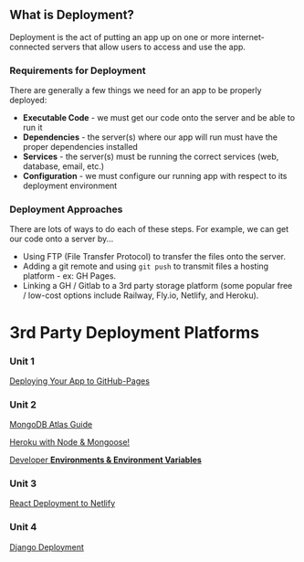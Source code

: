 ## What is Deployment?

Deployment is the act of putting an app up on one or more internet-connected
servers that allow users to access and use the app.

### Requirements for Deployment

There are generally a few things we need for an app to be properly deployed:

- **Executable Code** - we must get our code onto the server and be able to run
it
- **Dependencies** - the server(s) where our app will run must have the proper dependencies installed
- **Services** - the server(s) must be running the correct services (web,
database, email, etc.)
- **Configuration** - we must configure our running app with respect to its
deployment environment

### Deployment Approaches

There are lots of ways to do each of these steps. For example, we can get our
code onto a server by...

- Using FTP (File Transfer Protocol) to transfer the files onto the server.
- Adding a git remote and using `git push` to transmit files a hosting platform - ex: GH Pages.
- Linking a GH / Gitlab to a 3rd party storage platform (some popular free / low-cost options include Railway, Fly.io, Netlify, and Heroku).

# 3rd Party Deployment Platforms

### Unit 1

[Deploying Your App to GitHub-Pages](./github_pages.md)

### Unit 2

[MongoDB Atlas Guide](./mongo_atlas.md)

[Heroku with Node & Mongoose!](./heroku_node_mongoose.md)

[Developer **Environments & Environment Variables**](./dev_environments_variables.md)

### Unit 3

[React Deployment to Netlify](./react_deployment.md)

### Unit 4

[Django Deployment](./django_deployment.md)